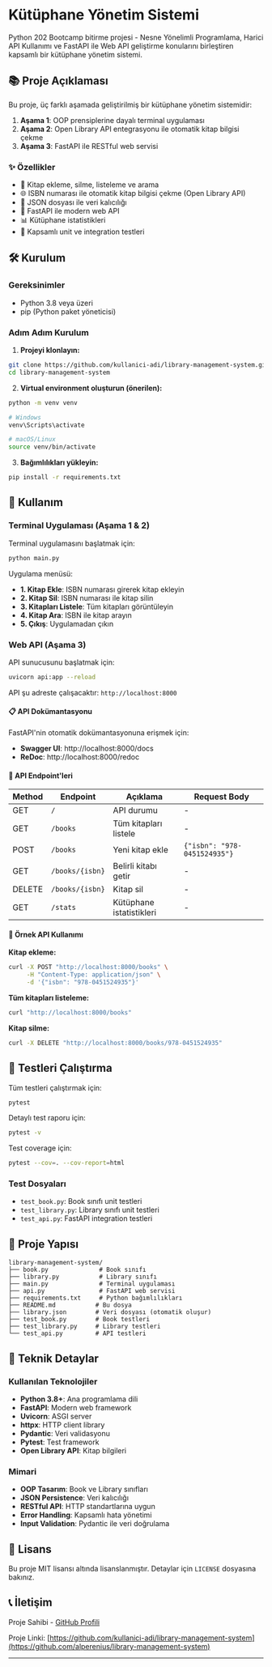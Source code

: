 # Kütüphane Yönetim Sistemi

Python 202 Bootcamp bitirme projesi - Nesne Yönelimli Programlama, Harici API Kullanımı ve FastAPI ile Web API geliştirme konularını birleştiren kapsamlı bir kütüphane yönetim sistemi.

## 📚 Proje Açıklaması

Bu proje, üç farklı aşamada geliştirilmiş bir kütüphane yönetim sistemidir:

1. **Aşama 1**: OOP prensiplerine dayalı terminal uygulaması
2. **Aşama 2**: Open Library API entegrasyonu ile otomatik kitap bilgisi çekme
3. **Aşama 3**: FastAPI ile RESTful web servisi

### ✨ Özellikler

- 📖 Kitap ekleme, silme, listeleme ve arama
- 🌐 ISBN numarası ile otomatik kitap bilgisi çekme (Open Library API)
- 💾 JSON dosyası ile veri kalıcılığı
- 🚀 FastAPI ile modern web API
- 📊 Kütüphane istatistikleri
- 🧪 Kapsamlı unit ve integration testleri

## 🛠️ Kurulum

### Gereksinimler

- Python 3.8 veya üzeri
- pip (Python paket yöneticisi)

### Adım Adım Kurulum

1. **Projeyi klonlayın:**
```bash
git clone https://github.com/kullanici-adi/library-management-system.git
cd library-management-system
```

2. **Virtual environment oluşturun (önerilen):**
```bash
python -m venv venv

# Windows
venv\Scripts\activate

# macOS/Linux
source venv/bin/activate
```

3. **Bağımlılıkları yükleyin:**
```bash
pip install -r requirements.txt
```

## 🚀 Kullanım

### Terminal Uygulaması (Aşama 1 & 2)

Terminal uygulamasını başlatmak için:

```bash
python main.py
```

Uygulama menüsü:
- **1. Kitap Ekle**: ISBN numarası girerek kitap ekleyin
- **2. Kitap Sil**: ISBN numarası ile kitap silin
- **3. Kitapları Listele**: Tüm kitapları görüntüleyin
- **4. Kitap Ara**: ISBN ile kitap arayın
- **5. Çıkış**: Uygulamadan çıkın

### Web API (Aşama 3)

API sunucusunu başlatmak için:

```bash
uvicorn api:app --reload
```

API şu adreste çalışacaktır: `http://localhost:8000`

#### 📋 API Dokümantasyonu

FastAPI'nin otomatik dokümantasyonuna erişmek için:
- **Swagger UI**: http://localhost:8000/docs
- **ReDoc**: http://localhost:8000/redoc

#### 🔗 API Endpoint'leri

| Method | Endpoint | Açıklama | Request Body |
|--------|----------|----------|--------------|
| GET | `/` | API durumu | - |
| GET | `/books` | Tüm kitapları listele | - |
| POST | `/books` | Yeni kitap ekle | `{"isbn": "978-0451524935"}` |
| GET | `/books/{isbn}` | Belirli kitabı getir | - |
| DELETE | `/books/{isbn}` | Kitap sil | - |
| GET | `/stats` | Kütüphane istatistikleri | - |

#### 📝 Örnek API Kullanımı

**Kitap ekleme:**
```bash
curl -X POST "http://localhost:8000/books" \
     -H "Content-Type: application/json" \
     -d '{"isbn": "978-0451524935"}'
```

**Tüm kitapları listeleme:**
```bash
curl "http://localhost:8000/books"
```

**Kitap silme:**
```bash
curl -X DELETE "http://localhost:8000/books/978-0451524935"
```

## 🧪 Testleri Çalıştırma

Tüm testleri çalıştırmak için:

```bash
pytest
```

Detaylı test raporu için:

```bash
pytest -v
```

Test coverage için:

```bash
pytest --cov=. --cov-report=html
```

### Test Dosyaları

- `test_book.py`: Book sınıfı unit testleri
- `test_library.py`: Library sınıfı unit testleri  
- `test_api.py`: FastAPI integration testleri

## 📁 Proje Yapısı

```
library-management-system/
├── book.py              # Book sınıfı
├── library.py           # Library sınıfı
├── main.py              # Terminal uygulaması
├── api.py               # FastAPI web servisi
├── requirements.txt     # Python bağımlılıkları
├── README.md           # Bu dosya
├── library.json        # Veri dosyası (otomatik oluşur)
├── test_book.py        # Book testleri
├── test_library.py     # Library testleri
└── test_api.py         # API testleri
```

## 🔧 Teknik Detaylar

### Kullanılan Teknolojiler

- **Python 3.8+**: Ana programlama dili
- **FastAPI**: Modern web framework
- **Uvicorn**: ASGI server
- **httpx**: HTTP client library
- **Pydantic**: Veri validasyonu
- **Pytest**: Test framework
- **Open Library API**: Kitap bilgileri

### Mimari

- **OOP Tasarım**: Book ve Library sınıfları
- **JSON Persistence**: Veri kalıcılığı
- **RESTful API**: HTTP standartlarına uygun
- **Error Handling**: Kapsamlı hata yönetimi
- **Input Validation**: Pydantic ile veri doğrulama


## 📄 Lisans

Bu proje MIT lisansı altında lisanslanmıştır. Detaylar için `LICENSE` dosyasına bakınız.

## 📞 İletişim

Proje Sahibi - [GitHub Profili](https://github.com/alperenius)

Proje Linki: [https://github.com/kullanici-adi/library-management-system](https://github.com/alperenius/library-management-system)

---
